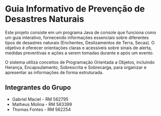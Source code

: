 # Guia Informativo de Prevenção de Desastres Naturais

Este projeto consiste em um programa Java de console que funciona como um guia interativo, fornecendo informações essenciais sobre diferentes tipos de desastres naturais (Enchentes, Deslizamentos de Terra, Secas). O objetivo é oferecer orientações claras e acessíveis sobre sinais de alerta, medidas preventivas e ações a serem tomadas durante e após um evento.

O sistema utiliza conceitos de Programação Orientada a Objetos, incluindo Herança, Encapsulamento, Sobrescrita e Sobrecarga, para organizar e apresentar as informações de forma estruturada.

## Integrantes do Grupo

*   Gabriel Maciel - RM 562795
*   Matheus Molina - RM 563399
*   Thomas Fontes - RM 562254


